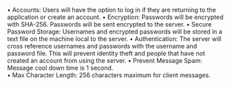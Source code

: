 •	Accounts: Users will have the option to log in if they are returning to the application or create an account.
•	Encryption: Passwords will be encrypted with SHA-256. Passwords will be sent encrypted to the server. 
•	Secure Password Storage: Usernames and encrypted passwords will be stored in a text file on the machine local to the server.
•	Authentication: The server will cross reference usernames and passwords with the username and password file. This will prevent identity theft and people that have not created an account from using the server. 
•	Prevent Message Spam: Message cool down time is 1 second.   
•	Max Character Length: 256 characters maximum for client messages.
